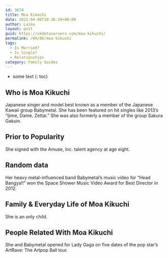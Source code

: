 ```yaml
---
id: 3674
title: Moa Kikuchi
date: 2021-04-06T10:36:29+00:00
author: Laima
layout: post
guid: https://ukdataservers.com/moa-kikuchi/
permalink: /04/06/moa-kikuchi
tags:
  - Is Married?
  - Is Single?
  - Relationships
category: Family Guides
---
```


* some text
{: toc}


## Who is Moa Kikuchi
                  
                  
                  
Japanese singer and model best known as a member of the Japanese Kawaii group Babymetal. She has been featured on hit singles like 2013&#8217;s &#8220;Ijime, Dame, Zettai.&#8221; She was also formerly a member of the group Sakura Gakuin.
                  
              
            
              
            
                
                
                
## Prior to Popularity
                  
                  
                  
She signed with the Amuse, Inc. talent agency at age eight.
                  
              
            
              
            
                
                
                
## Random data
                  
                  
                  
Her heavy metal-influenced band Babymetal&#8217;s music video for &#8220;Head Bangya!!&#8221; won the Space Shower Music Video Award for Best Director in 2012.
                  
              
            
              
            
                
                
                
## Family & Everyday Life of Moa Kikuchi
                  
                  
                  
She is an only child.
                  
              
            
              
            
                
                
                
## People Related With Moa Kikuchi
                  
                  
                  
She and Babymetal opened for Lady Gaga on five dates of the pop star&#8217;s ArtRave: The Artpop Ball tour.
                  
              
            
              
            
                
              
            
              
              
            
            
              
            
          
          
          